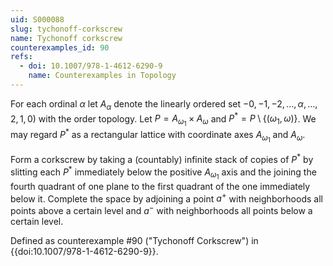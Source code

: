 ```yaml
---
uid: S000088
slug: tychonoff-corkscrew
name: Tychonoff corkscrew
counterexamples_id: 90
refs:
  - doi: 10.1007/978-1-4612-6290-9 
    name: Counterexamples in Topology
---
```

For each ordinal $\alpha$ let $A_\alpha$ denote the linearly ordered set $-0, -1, -2, \dots, \alpha, \dots, 2, 1, 0)$ with the order topology. Let $P = A_{\omega_1} \times A_{\omega}$ and $P^\ast = P \setminus \{(\omega_1, \omega)\}$. We may regard $P^\ast$ as a rectangular lattice with coordinate axes $A_{\omega_1}$ and $A_\omega$.

Form a corkscrew by taking a (countably) infinite stack of copies of $P^\ast$ by slitting each $P^\ast$ immediately below the positive $A_{\omega_1}$ axis and the joining the fourth quadrant of one plane to the first quadrant of the one immediately below it. Complete the space by adjoining a point $a^+$ with neighborhoods all points above a certain level and $a^-$ with neighborhoods all points below a certain level.

Defined as counterexample #90 ("Tychonoff Corkscrew")
in {{doi:10.1007/978-1-4612-6290-9}}.

